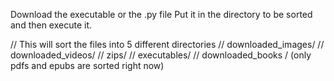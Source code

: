 Download the executable or the .py file
Put it in the directory to be sorted and then execute it.

// This will sort the files into 5 different directories
// downloaded_images/
// downloaded_videos/
// zips/
// executables/
// downloaded_books / (only pdfs and epubs are sorted right now)
